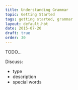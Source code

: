 ```yaml
---
title: Understanding Grammar
topic: Getting Started
tags: getting started, grammar
layout: default.hbt
date: 2015-07-20
draft: true
order: 30
---
```


TODO...

Discuss:
- type
- description
- special words